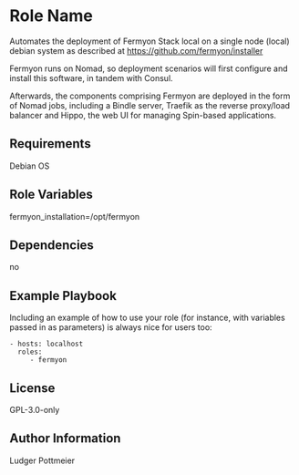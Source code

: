 Role Name
=========

Automates the deployment of Fermyon Stack local on a single node (local) debian system
as described at https://github.com/fermyon/installer

Fermyon runs on Nomad, so deployment scenarios will first configure and install this software, in tandem with Consul.

Afterwards, the components comprising Fermyon are deployed in the form of Nomad jobs, including a Bindle server, Traefik as the reverse proxy/load balancer and Hippo, the web UI for managing Spin-based applications.


Requirements
------------

Debian OS 

Role Variables
--------------

fermyon_installation=/opt/fermyon

Dependencies
------------

no

Example Playbook
----------------

Including an example of how to use your role (for instance, with variables passed in as parameters) is always nice for users too:

    - hosts: localhost
      roles:
         - fermyon

License
-------

GPL-3.0-only

Author Information
------------------

Ludger Pottmeier